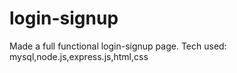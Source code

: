 # login-signup
Made a full functional login-signup page. Tech used: mysql,node.js,express.js,html,css
